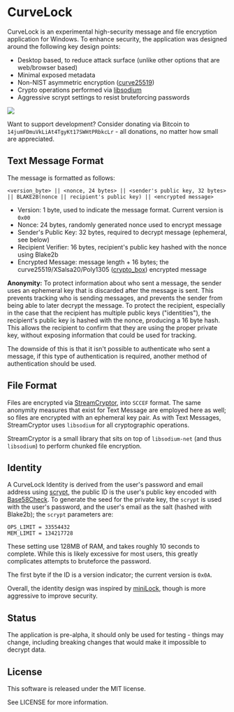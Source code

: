 CurveLock
=========

CurveLock is an experimental high-security message and file encryption application for Windows. To enhance security, the application was designed around the following key design points:

* Desktop based, to reduce attack surface (unlike other options that are web/browser based)
* Minimal exposed metadata
* Non-NIST asymmetric encryption ([curve25519](https://en.wikipedia.org/wiki/Curve25519))
* Crypto operations performed via [libsodium](https://github.com/jedisct1/libsodium)
* Aggressive scrypt settings to resist bruteforcing passwords

![](resources/screenshot.png)

Want to support development? Consider donating via Bitcoin to `14jumFDmuVkLiAt4TgyKt17SWHtPRbkcLr` - all donations, no matter how small are appreciated.

## Text Message Format

The message is formatted as follows:

    <version_byte> || <nonce, 24 bytes> || <sender's public key, 32 bytes> || BLAKE2B(nonce || recipient's public key) || <encrypted message>

* Version: 1 byte, used to indicate the message format. Current version is `0x00`
* Nonce: 24 bytes, randomly generated nonce used to encrypt message
* Sender's Public Key: 32 bytes, required to decrypt message (ephemeral, see below)
* Recipient Verifier: 16 bytes, recipient's public key hashed with the nonce using Blake2b
* Encrypted Message: message length + 16 bytes; the curve25519/XSalsa20/Poly1305 ([crypto_box](http://nacl.cr.yp.to/box.html)) encrypted message

**Anonymity:** To protect information about who sent a message, the sender uses an ephemeral key that is discarded after the message is sent. This prevents tracking who is sending messages, and prevents the sender from being able to later decrypt the message. To protect the recipient, especially in the case that the recipient has multiple public keys ("identities"), the recipient's public key is hashed with the nonce, producing a 16 byte hash. This allows the recipient to confirm that they are using the proper private key, without exposing information that could be used for tracking.

The downside of this is that it isn't possible to authenticate who sent a message, if this type of authentication is required, another method of authentication should be used.

## File Format

Files are encrypted via [StreamCryptor](https://github.com/bitbeans/StreamCryptor), into `SCCEF` format. The same anonymity measures that exist for Text Message are employed here as well; so files are encrypted with an ephemeral key pair. As with Text Messages, StreamCryptor uses `libsodium` for all cryptographic operations.

StreamCryptor is a small library that sits on top of `libsodium-net` (and thus `libsodium`) to perform chunked file encryption.

## Identity

A CurveLock Identity is derived from the user's password and email address using [scrypt](https://download.libsodium.org/doc/password_hashing/index.html), the public ID is the user's public key encoded with [Base58Check](https://en.bitcoin.it/wiki/Base58Check_encoding). To generate the seed for the private key, the `scrypt` is used with the user's password, and the user's email as the salt (hashed with Blake2b); the `scrypt` parameters are:

    OPS_LIMIT = 33554432
    MEM_LIMIT = 134217728

These setting use 128MB of RAM, and takes roughly 10 seconds to complete. While this is likely excessive for most users, this greatly complicates attempts to bruteforce the password.

The first byte if the ID is a version indicator; the current version is `0x0A`.

Overall, the identity design was inspired by [miniLock](https://github.com/kaepora/miniLock/blob/master/README.md#2-key-derivation), though is more aggressive to improve security.

## Status

The application is pre-alpha, it should only be used for testing - things may change, including breaking changes that would make it impossible to decrypt data.

## License

This software is released under the MIT license.

See LICENSE for more information.
